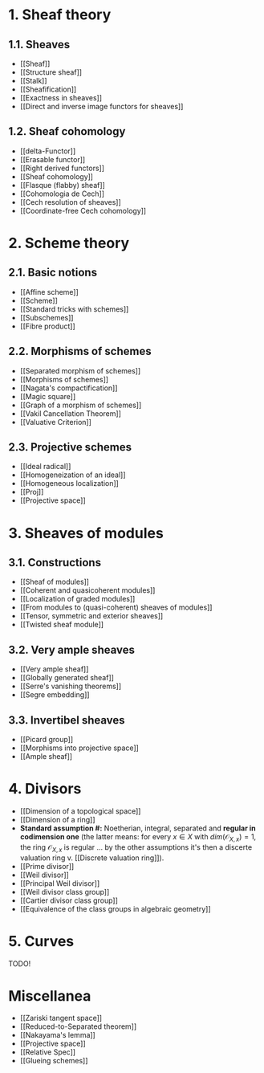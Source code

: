 # 1. Sheaf theory

## 1.1. Sheaves

- [[Sheaf]]
- [[Structure sheaf]]
- [[Stalk]]
- [[Sheafification]]
- [[Exactness in sheaves]]
- [[Direct and inverse image functors for sheaves]]

## 1.2. Sheaf cohomology

- [[delta-Functor]]
- [[Erasable functor]]
- [[Right derived functors]]
- [[Sheaf cohomology]]
- [[Flasque (flabby) sheaf]]
- [[Cohomologia de Cech]]
- [[Cech resolution of sheaves]]
- [[Coordinate-free Cech cohomology]]

# 2. Scheme theory

## 2.1. Basic notions

- [[Affine scheme]]
- [[Scheme]]
- [[Standard tricks with schemes]]
- [[Subschemes]]
- [[Fibre product]]

## 2.2. Morphisms of schemes

- [[Separated morphism of schemes]]
- [[Morphisms of schemes]]
- [[Nagata's compactification]]
- [[Magic square]]
- [[Graph of a morphism of schemes]]
- [[Vakil Cancellation Theorem]]
- [[Valuative Criterion]]

## 2.3. Projective schemes

- [[Ideal radical]]
- [[Homogeneization of an ideal]]
- [[Homogeneous localization]]
- [[Proj]]
- [[Projective space]]

# 3. Sheaves of modules

## 3.1. Constructions

- [[Sheaf of modules]]
- [[Coherent and quasicoherent modules]]
- [[Localization of graded modules]]
- [[From modules to (quasi-coherent) sheaves of modules]]
- [[Tensor, symmetric and exterior sheaves]]
- [[Twisted sheaf module]]

## 3.2. Very ample sheaves

- [[Very ample sheaf]]
- [[Globally generated sheaf]]
- [[Serre's vanishing theorems]]
- [[Segre embedding]]

## 3.3. Invertibel sheaves

- [[Picard group]]
- [[Morphisms into projective space]]
- [[Ample sheaf]]

# 4. Divisors

- [[Dimension of a topological space]]
- [[Dimension of a ring]]
- **Standard assumption #:** Noetherian, integral, separated and **regular in codimension one** (the latter means: for every $x \in X$ with $dim(\mathcal{O}_{X,x}) = 1$, the ring $\mathcal{O}_{X,x}$ is regular ... by the other assumptions it's then a discerte valuation ring v. [[Discrete valuation ring]]).
- [[Prime divisor]]
- [[Weil divisor]]
- [[Principal Weil divisor]]
- [[Weil divisor class group]]
- [[Cartier divisor class group]]
- [[Equivalence of the class groups in algebraic geometry]]

# 5. Curves

TODO!

# Miscellanea

- [[Zariski tangent space]]
- [[Reduced-to-Separated theorem]]
- [[Nakayama's lemma]]
- [[Projective space]]
- [[Relative Spec]]
- [[Glueing schemes]]